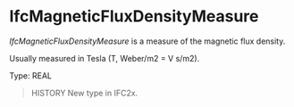 # IfcMagneticFluxDensityMeasure

_IfcMagneticFluxDensityMeasure_ is a measure of the magnetic flux density.
<!-- end of short definition -->


Usually measured in Tesla (T, Weber/m2 = V s/m2).

Type: REAL

> HISTORY New type in IFC2x.
